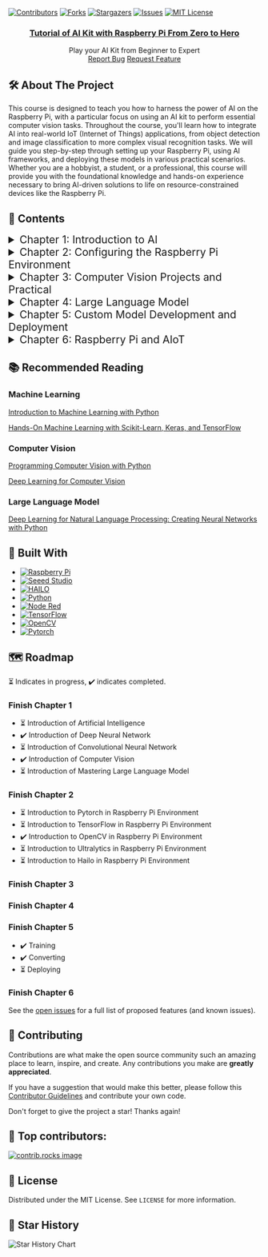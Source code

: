 [![Contributors][contributors-shield]][contributors-url]
[![Forks][forks-shield]][forks-url]
[![Stargazers][stars-shield]][stars-url]
[![Issues][issues-shield]][issues-url]
[![MIT License][license-shield]][license-url]

<div align="center">
  <h3 align="center"><a href="https://seeed-projects.github.io/Tutorial-of-AI-Kit-with-Raspberry-Pi-From-Zero-to-Hero/">Tutorial of AI Kit with Raspberry Pi From Zero to Hero</a> </h3>
  <p align="center">
    Play your AI Kit from Beginner to Expert
    <br />
    <a href="https://github.com/Seeed-Projects/Tutorial-of-AI-Kit-with-Raspberry-Pi-From-Zero-to-Hero/issues/new?labels=bug&template=bug_report.md">Report Bug</a>
    <a href="https://github.com/Seeed-Projects/Tutorial-of-AI-Kit-with-Raspberry-Pi-From-Zero-to-Hero/issues/new?labels=enhancement&template=feature_request.md">Request Feature</a>
  </p>
</div>

## 🛠️ About The Project

This course is designed to teach you how to harness the power of AI on the Raspberry Pi, with a particular focus on using an AI kit to perform essential computer vision tasks. Throughout the course, you'll learn how to integrate AI into real-world IoT (Internet of Things) applications, from object detection and image classification to more complex visual recognition tasks. We will guide you step-by-step through setting up your Raspberry Pi, using AI frameworks, and deploying these models in various practical scenarios. Whether you are a hobbyist, a student, or a professional, this course will provide you with the foundational knowledge and hands-on experience necessary to bring AI-driven solutions to life on resource-constrained devices like the Raspberry Pi.

## 📝 Contents

<details>
<summary style="font-size: 1.5em;">Chapter 1: Introduction to AI</summary>

- [Introduction of Deep Neural Network](https://github.com/Seeed-Projects/Tutorial-of-AI-Kit-with-Raspberry-Pi-From-Zero-to-Hero/blob/main/articles/Chapter%201%20-%20Introduction%20to%20AI/Introduction_to_DNN.md)

- [Introduction of Computer Vision](https://github.com/Seeed-Projects/Tutorial-of-AI-Kit-with-Raspberry-Pi-From-Zero-to-Hero/blob/main/articles/Chapter%202%20-%20Configuring%20the%20RaspberryPi%20Environment/Overview_of_Computer_Vision.md)

</details>

<details>
<summary style="font-size: 1.5em;">Chapter 2: Configuring the Raspberry Pi Environment</summary>

- [Introduction to OpenCV in Raspberry Pi Environment](  https://github.com/Seeed-Projects/Tutorial-of-AI-Kit-with-Raspberry-Pi-From-Zero-to-Hero/blob/main/articles/Chapter%202%20-%20Configuring%20the%20RaspberryPi%20Environment/Introduction_to_OpenCV.md)
</details>



<details>
<summary style="font-size: 1.5em;">Chapter 3: Computer Vision Projects and Practical</summary>
</details>


<details>
<summary style="font-size: 1.5em;"> Chapter 4: Large Language Model</summary>
</details>

<details>
<summary style="font-size: 1.5em;">Chapter 5: Custom Model Development and Deployment</summary>

- [Training Your Model](https://github.com/Seeed-Projects/Tutorial-of-AI-Kit-with-Raspberry-Pi-From-Zero-to-Hero/blob/main/articles/Chapter%205%20-%20Custom%20Model%20Development%20and%20Deployment/Training%20Your%20Model.md)
- [Convert Your Model](https://github.com/Seeed-Projects/Tutorial-of-AI-Kit-with-Raspberry-Pi-From-Zero-to-Hero/blob/main/articles/Chapter%205%20-%20Custom%20Model%20Development%20and%20Deployment/Convert%20Your%20Model.md)
- [Deploy Your Model](https://github.com/Seeed-Projects/Tutorial-of-AI-Kit-with-Raspberry-Pi-From-Zero-to-Hero/blob/main/articles/Chapter%205%20-%20Custom%20Model%20Development%20and%20Deployment/Deploy%20Your%20Model.md)

</details>

<details>
<summary style="font-size: 1.5em;">Chapter 6: Raspberry Pi and AIoT</summary>
</details>

## 📚 Recommended Reading

### Machine Learning

[Introduction to Machine Learning with Python](https://github.com/amueller/introduction_to_ml_with_python)

[Hands-On Machine Learning with Scikit-Learn, Keras, and TensorFlow](http://14.139.161.31/OddSem-0822-1122/Hands-On_Machine_Learning_with_Scikit-Learn-Keras-and-TensorFlow-2nd-Edition-Aurelien-Geron.pdf)


### Computer Vision

[Programming Computer Vision with Python](https://programmingcomputervision.com/downloads/ProgrammingComputerVision_CCdraft.pdf)

[Deep Learning for Computer Vision](https://machinelearningmastery.com/deep-learning-for-computer-vision/)

### Large Language Model

[Deep Learning for Natural Language Processing: Creating Neural Networks with Python](https://oku.ozturkibrahim.com/docs_python/Deep_Learning_for_Natural_Language_Processing.pdf)

## 🧱 Built With

* [![Raspberry Pi][Raspberry Pi.js]][Raspberry Pi-url]
* [![Seeed Studio][Seeed Studio.js]][Seeed Studio-url]
* [![HAILO][HAILO.js]][HAILO-url]
* [![Python][Python.js]][Python-url]
* [![Node Red][Node Red.js]][Node Red-url]
* [![TensorFlow][TensorFlow.com]][TensorFlow-url]
* [![OpenCV][OpenCV.com]][OpenCV-url]
* [![Pytorch][Pytorch.com]][Pytorch-url]

## 🗺️ Roadmap

⏳ Indicates in progress, ✔️ indicates completed.

### Finish Chapter 1

- ⏳ Introduction of Artificial Intelligence
- ✔️ Introduction of Deep Neural Network 
- ⏳ Introduction of Convolutional Neural Network  
- ✔️ Introduction of Computer Vision
- ⏳ Introduction of Mastering Large Language Model

### Finish Chapter 2

- ⏳ Introduction to Pytorch in Raspberry Pi Environment
- ⏳ Introduction to TensorFlow in Raspberry Pi Environment
- ✔️ Introduction to OpenCV in Raspberry Pi Environment
- ⏳ Introduction to Ultralytics in Raspberry Pi Environment
- ⏳ Introduction to Hailo in Raspberry Pi Environment

### Finish Chapter 3

### Finish Chapter 4

### Finish Chapter 5 

- ✔️ Training
- ✔️ Converting
- ⏳ Deploying

### Finish Chapter 6

See the [open issues](https://github.com/Seeed-Projects/Tutorial-of-AI-Kit-with-Raspberry-Pi-From-Zero-to-Hero/issues) for a full list of proposed features (and known issues).

## 🤝 Contributing

Contributions are what make the open source community such an amazing place to learn, inspire, and create. Any contributions you make are **greatly appreciated**.

If you have a suggestion that would make this better, please follow this [Contributor Guidelines](CONTRIBUTION.md) and contribute your own code.

Don't forget to give the project a star! Thanks again!

## 💞 Top contributors:

<a href="https://github.com/Seeed-Projects/Tutorial-of-AI-Kit-with-Raspberry-Pi-From-Zero-to-Hero/graphs/contributors">
  <img src="https://contrib.rocks/image?repo=Seeed-Projects/Tutorial-of-AI-Kit-with-Raspberry-Pi-From-Zero-to-Hero" alt="contrib.rocks image" />
</a>

## 📄 License

Distributed under the MIT License. See `LICENSE` for more information.

## 🌟 Star History

![Star History Chart](https://api.star-history.com/svg?repos=Seeed-Projects/Tutorial-of-AI-Kit-with-Raspberry-Pi-From-Zero-to-Hero&type=Date)

[contributors-shield]: https://img.shields.io/github/contributors/Seeed-Projects/Tutorial-of-AI-Kit-with-Raspberry-Pi-From-Zero-to-Hero.svg?style=for-the-badge
[contributors-url]: https://github.com/Seeed-Projects/Tutorial-of-AI-Kit-with-Raspberry-Pi-From-Zero-to-Hero/graphs/contributors
[forks-shield]: https://img.shields.io/github/forks/Seeed-Projects/Tutorial-of-AI-Kit-with-Raspberry-Pi-From-Zero-to-Hero.svg?style=for-the-badge
[forks-url]: https://github.com/Seeed-Projects/Tutorial-of-AI-Kit-with-Raspberry-Pi-From-Zero-to-Hero/network/members
[stars-shield]: https://img.shields.io/github/stars/Seeed-Projects/Tutorial-of-AI-Kit-with-Raspberry-Pi-From-Zero-to-Hero.svg?style=for-the-badge
[stars-url]: https://github.com/Seeed-Projects/Tutorial-of-AI-Kit-with-Raspberry-Pi-From-Zero-to-Hero/stargazers
[issues-shield]: https://img.shields.io/github/issues/Seeed-Projects/Tutorial-of-AI-Kit-with-Raspberry-Pi-From-Zero-to-Hero.svg?style=for-the-badge
[issues-url]: https://github.com/Seeed-Projects/Tutorial-of-AI-Kit-with-Raspberry-Pi-From-Zero-to-Hero/issues
[license-shield]: https://img.shields.io/github/license/Seeed-Projects/Tutorial-of-AI-Kit-with-Raspberry-Pi-From-Zero-to-Hero.svg?style=for-the-badge
[license-url]: https://github.com/Seeed-Projects/Tutorial-of-AI-Kit-with-Raspberry-Pi-From-Zero-to-Hero/blob/master/LICENSE.txt
[product-screenshot]: images/screenshot.png
[Python.js]: https://img.shields.io/badge/Python-3776AB?style=for-the-badge&logo=python&logoColor=white
[Python-url]: https://www.python.org/

[Raspberry Pi.js]: https://img.shields.io/badge/Raspberry%20Pi-A22846?style=for-the-badge&logo=raspberry-pi&logoColor=white
[Raspberry Pi-url]: https://www.raspberrypi.com/

[HAILO.js]: https://img.shields.io/badge/HAILO-blue?style=for-the-badge&logo=https://hailo.ai/wp-content/uploads/2023/08/Hailo.png&logoColor=white
[HAILO-url]: https://hailo.ai/


[Seeed Studio.js]: https://img.shields.io/badge/SeeedStudio-green?style=for-the-badge&logo=<https://media-cdn.seeedstudio.com/media/logo/stores/4/logo_2018_horizontal.png>&logoColor=white
[Seeed Studio-url]: https://www.seeedstudio.com/

[Node Red.js]: https://img.shields.io/badge/Node-RED-%2300B4A0?style=for-the-badge&logo=node-red&logoColor=white
[Node Red-url]: https://nodered.org/

[TensorFlow.com]: https://img.shields.io/badge/TensorFlow-2.17-orange?logo=tensorflow
[TensorFlow-url]: https://www.tensorflow.org/

[OpenCV.com]: https://img.shields.io/badge/OpenCV-v4.5.3-blue?logo=opencv
[OpenCV-url]: https://opencv.org/

[Pytorch.com]: https://img.shields.io/badge/PyTorch-v1.12.0-red?logo=pytorch
[Pytorch-url]: https://pytorch.org/










